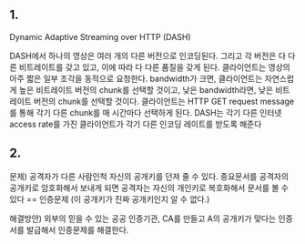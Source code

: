 ## 1.

Dynamic Adaptive Streaming over HTTP (DASH)

DASH에서 하나의 영상은 여러 개의 다른 버전으로 인코딩된다. 그리고 각 버전은 다 다른 비트레이트를 갖고 있고, 이에 따라 다 다른 품질을 갖게 된다. 클라이언트는 영상의 아주 짧은 일부 조각을 동적으로 요청한다. bandwidth가 크면, 클라이언트는 자연스럽게 높은 비트레이트 버전의 chunk를 선택할 것이고, 낮은 bandwidth라면, 낮은 비트레이트 버전의 chunk를 선택할 것이다. 클라이언트는 HTTP GET request message를 통해 각기 다른 chunk를 매 시간마다 선택하게 된다. DASH는 각기 다른 인터넷 access rate를 가진 클라이언트가 각기 다른 인코딩 레이트를 받도록 해준다

## 2.

문제) 공격자가 다른 사람인척 자신의 공개키를 던져 줄 수 있다. 중요문서를 공격자의 공개키로 암호화해서 보내게 되면 공격자는 자신의 개인키로 복호화해서 문서를 볼 수 있다 == 인증문제 (이 공개키가 진짜 공개키인지 알 수 없다.)

해결방안) 외부의 믿을 수 있는 공공 인증기관, CA를 만들고 A의 공개키가 맞다는 인증서를 발급해서 인증문제를 해결한다.
